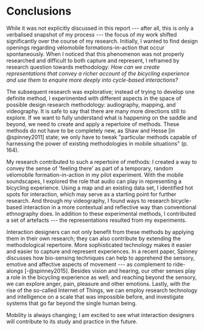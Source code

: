 # Conclusions

While it was not explicitly discussed in this report --- after all, this is only a verbalised snapshot of my process --- the focus of my work shifted significantly over the course of my research. Initially, I wanted to find design openings regarding vélomobile formations-in-action that occur spontaneously. When I noticed that this phenomenon was not properly researched and difficult to both capture and represent, I reframed by research question towards methodology: *How can we create representations that convey a richer account of the bicycling experience and use them to enquire more deeply into cycle-based interactions?*

The subsequent research was explorative; instead of trying to develop one definite method, I experimented with different aspects in the space of possible design research methodology: audiography, mapping, and videography. It is safe to say that there are many more directions still to explore. If we want to fully understand what is happening on the saddle and beyond, we need to create and apply a repertoire of methods. These methods do not have to be completely new, as Shaw and Hesse [in @spinney2011] state; we only have to tweak "particular methods capable of harnessing the power of existing methodologies in mobile situations" (p. 164). 

My research contributed to such a repertoire of methods: I created a way to convey the sense of 'feeling there' as part of a temporary, random vélomobile formation-in-action in my pilot experiment. With the mobile soundscapes, I explored the role that audio can play in representing a bicycling experience. Using a map and an existing data set, I identified hot spots for interaction, which may serve as a starting point for further research. And through my videography, I found ways to research bicycle-based interaction in a more contextual and reflective way than conventional ethnography does. In addition to these experimental methods, I contributed a set of artefacts --- the representations resulted from my experiments.

Interaction designers can not only benefit from these methods by applying them in their own research; they can also contribute by extending the methodological repertoire. More sophisticated technology makes it easier and easier to capture and represent experiences. In a recent paper, Spinney discusses how bio-sensing techniques can help to apprehend the sensory, emotive and affective aspects of movement --- as complement to ride-alongs [-@spinney2015]. Besides vision and hearing, our other senses play a role in the bicycling experience as well; and reaching beyond the sensory, we can explore anger, pain, pleasure and other emotions. Lastly, with the rise of the so-called Internet of Things, we can employ research technology and intelligence on a scale that was impossible before, and investigate systems that go far beyond the single human being.

Mobility is always changing; I am excited to see what interaction designers will contribute to its study and practice in the future.

